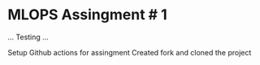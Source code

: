 # MLOPS Assingment # 1

...
Testing 
...

Setup Github actions for assingment
Created fork and cloned the project
